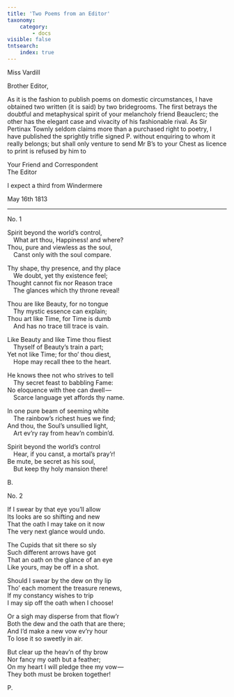 ```yaml
---
title: 'Two Poems from an Editor'
taxonomy:
    category:
        - docs
visible: false
tntsearch:
    index: true
---
```


<div class="author">Miss Vardill</div>

Brother Editor,  

As it is the fashion to publish poems on domestic circumstances, I have obtained two written (it is said) by two bridegrooms. The first betrays the doubtful and metaphysical spirit of your melancholy friend Beauclerc; the other has the elegant case and vivacity of his fashionable rival. As Sir Pertinax Townly seldom claims more than a purchased right to poetry, I have published the sprightly trifle signed P. without enquiring to whom it really belongs; but shall only venture to send Mr B’s to your Chest as licence to print is refused by him to

Your Friend and Correspondent  
The Editor

I expect a third from Windermere

May 16th 1813

---

No. 1

		
Spirit beyond the world’s control,  
&emsp;What art thou, Happiness! and where?  
Thou, pure and viewless as the soul,  
&emsp;Canst only with the soul compare. 

Thy shape, thy presence, and thy place    
&emsp;We doubt, yet thy existence feel;    
Thought cannot fix nor Reason trace    
&emsp;The glances which thy throne reveal!

Thou are like Beauty, for no tongue  
&emsp;Thy mystic essence can explain;  
Thou art like Time, for Time is dumb  
&emsp;And has no trace till trace is vain. 
		
Like Beauty and like Time thou fliest  
&emsp;Thyself of Beauty’s train a part;  
Yet not like Time; for tho’ thou diest,  
&emsp;Hope may recall thee to the heart. 
		
He knows thee not who strives to tell  
&emsp;Thy secret feast to babbling Fame:  
No eloquence with thee can dwell —   
&emsp;Scarce language yet affords thy name. 
		
In one pure beam of seeming white  
&emsp;The rainbow’s richest hues we find;  
And thou, the Soul’s unsullied light,  
&emsp;Art ev’ry ray from heav’n combin’d.

Spirit beyond the world’s control  
&emsp;Hear, if you canst, a mortal’s pray’r!  
Be mute, be secret as his soul,  
&emsp;But keep thy holy mansion there! 
		
B.	

No. 2

If I swear by that eye you’ll allow  
Its looks are so shifting and new  
That the oath I may take on it now  
The very next glance would undo.  

The Cupids that sit there so sly  
Such different arrows have got  
That an oath on the glance of an eye  
Like yours, may be off in a shot.  

Should I swear by the dew on thy lip  
Tho’ each moment the treasure renews,  
If my constancy wishes to trip  
I may sip off the oath when I choose!  

Or a sigh may disperse from that flow’r  
Both the dew and the oath that are there;  
And I’d make a new vow ev’ry hour  
To lose it so sweetly in air.  

But clear up the heav’n of thy brow  
Nor fancy my oath but a feather;  
On my heart I will pledge thee my vow —   
They both must be broken together!

P.